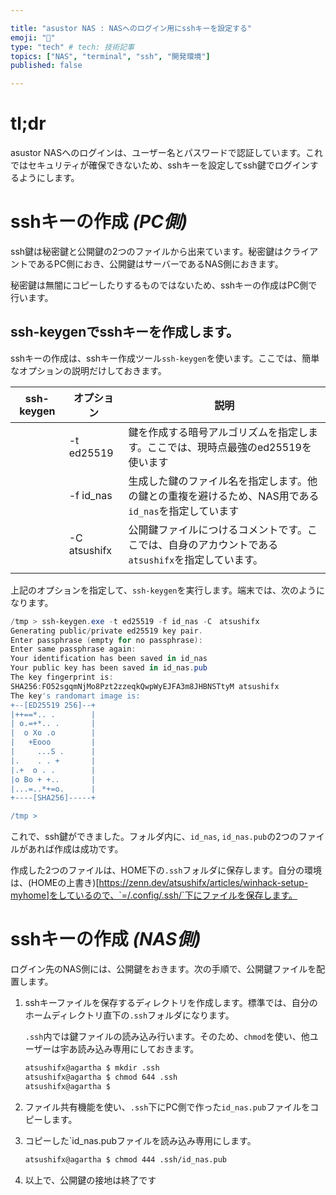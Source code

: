```yaml
---

title: "asustor NAS : NASへのログイン用にsshキーを設定する"
emoji: "🍆"
type: "tech" # tech: 技術記事
topics: ["NAS", "terminal", "ssh", "開発環境"]
published: false

---
```

# tl;dr

asustor NASへのログインは、ユーザー名とパスワードで認証しています。これではセキュリティが確保できないため、sshキーを設定してssh鍵でログインするようにします。



# sshキーの作成 *(PC側)*

ssh鍵は秘密鍵と公開鍵の2つのファイルから出来ています。秘密鍵はクライアントであるPC側におき、公開鍵はサーバーであるNAS側におきます。

秘密鍵は無闇にコピーしたりするものではないため、sshキーの作成はPC側で行います。



## ssh-keygenでsshキーを作成します。

sshキーの作成は、sshキー作成ツール`ssh-keygen`を使います。ここでは、簡単なオプションの説明だけしておきます。

| ssh-keygen | オプション   | 説明                                                         |
| ---------- | ------------ | ------------------------------------------------------------ |
|            | -t ed25519   | 鍵を作成する暗号アルゴリズムを指定します。ここでは、現時点最強のed25519を使います |
|            | -f id_nas    | 生成した鍵のファイル名を指定します。他の鍵との重複を避けるため、NAS用である`id_nas`を指定しています |
|            | -C atsushifx | 公開鍵ファイルにつけるコメントです。ここでは、自身のアカウントである`atsushifx`を指定しています。 |
|            |              |                                                              |

上記のオプションを指定して、`ssh-keygen`を実行します。端末では、次のようになります。

``` powershell
/tmp > ssh-keygen.exe -t ed25519 -f id_nas -C　atsushifx
Generating public/private ed25519 key pair.
Enter passphrase (empty for no passphrase):
Enter same passphrase again:
Your identification has been saved in id_nas
Your public key has been saved in id_nas.pub
The key fingerprint is:
SHA256:FO52sgqmNjMo8Pzt2zzeqkQwpWyEJFA3m8JHBNSTtyM atsushifx
The key's randomart image is:
+--[ED25519 256]--+
|++==*.. .        |
| o.=+*.. .       |
|  o Xo .o        |
|   +Eooo         |
|     ...S .      |
|.    . . +       |
|.+  o . .        |
|o Bo + +..       |
|...=..*+=o.      |
+----[SHA256]-----+

/tmp >
```



これで、ssh鍵ができました。フォルダ内に、`id_nas`, `id_nas.pub`の2つのファイルがあれば作成は成功です。

作成した2つのファイルは、HOME下の`.ssh`フォルダに保存します。自分の環境は、(HOMEの上書き)[https://zenn.dev/atsushifx/articles/winhack-setup-myhome]をしているので、`=/.config/.ssh/`下にファイルを保存します。



# sshキーの作成 *(NAS側)*

ログイン先のNAS側には、公開鍵をおきます。次の手順で、公開鍵ファイルを配置します。

1. sshキーファイルを保存するディレクトリを作成します。標準では、自分のホームディレクトリ直下の`.ssh`フォルダになります。

   `.ssh`内では鍵ファイルの読み込み行います。そのため、`chmod`を使い、他ユーザーは宇あ読み込み専用にしておきます。

   ``` bash
   atsushifx@agartha $ mkdir .ssh
   atsushifx@agartha $ chmod 644 .ssh
   atsushifx@agartha $ 
   ```

   

2. ファイル共有機能を使い、`.ssh`下にPC側で作った`id_nas.pub`ファイルをコピーします。

   

3. コピーした`id_nas.pubファイルを読み込み専用にします。

   ```bash
   atsushifx@agartha $ chmod 444 .ssh/id_nas.pub
   
   ```

   

4. 以上で、公開鍵の接地は終了です

   

   

   

